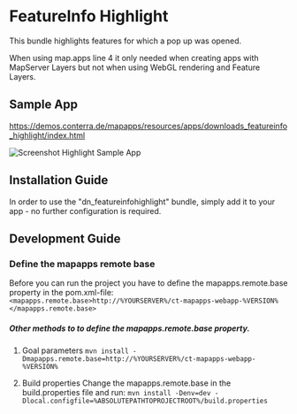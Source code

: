 # FeatureInfo Highlight
This bundle highlights features for which a pop up was opened.

When using map.apps line 4 it only needed when creating apps with MapServer Layers but not when using WebGL rendering and Feature Layers.

Sample App
------------------
https://demos.conterra.de/mapapps/resources/apps/downloads_featureinfo_highlight/index.html

![Screenshot Highlight Sample App](https://github.com/conterra/mapapps-featureinfo-highlight/blob/master/highlighter.JPG)

Installation Guide
------------------
In order to use the "dn_featureinfohighlight" bundle, simply add it to your app - no further configuration is required.

Development Guide
------------------
### Define the mapapps remote base
Before you can run the project you have to define the mapapps.remote.base property in the pom.xml-file:
`<mapapps.remote.base>http://%YOURSERVER%/ct-mapapps-webapp-%VERSION%</mapapps.remote.base>`

##### Other methods to to define the mapapps.remote.base property.
1. Goal parameters
`mvn install -Dmapapps.remote.base=http://%YOURSERVER%/ct-mapapps-webapp-%VERSION%`

2. Build properties
Change the mapapps.remote.base in the build.properties file and run:
`mvn install -Denv=dev -Dlocal.configfile=%ABSOLUTEPATHTOPROJECTROOT%/build.properties`


